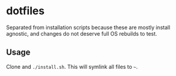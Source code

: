 # dotfiles
Separated from installation scripts because these are mostly install agnostic, and changes do not deserve full OS rebuilds to test.

## Usage
Clone and `./install.sh`. This will symlink all files to `~`.
